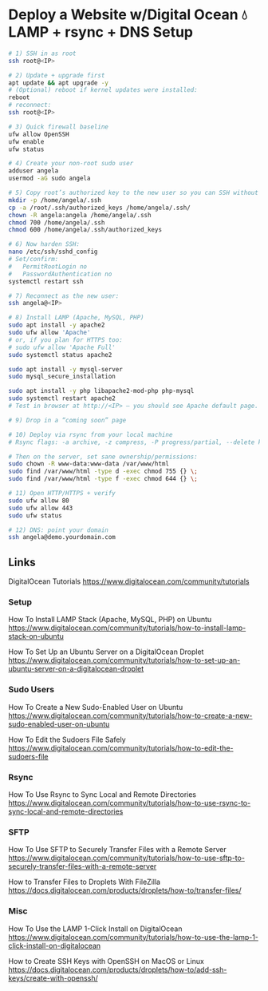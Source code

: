 # Deploy a Website w/Digital Ocean 💧 LAMP + rsync + DNS Setup

```bash
# 1) SSH in as root
ssh root@<IP>

# 2) Update + upgrade first
apt update && apt upgrade -y
# (Optional) reboot if kernel updates were installed:
reboot
# reconnect:
ssh root@<IP>

# 3) Quick firewall baseline
ufw allow OpenSSH
ufw enable
ufw status

# 4) Create your non-root sudo user
adduser angela
usermod -aG sudo angela

# 5) Copy root’s authorized key to the new user so you can SSH without passwords:
mkdir -p /home/angela/.ssh
cp -a /root/.ssh/authorized_keys /home/angela/.ssh/
chown -R angela:angela /home/angela/.ssh
chmod 700 /home/angela/.ssh
chmod 600 /home/angela/.ssh/authorized_keys

# 6) Now harden SSH:
nano /etc/ssh/sshd_config
# Set/confirm:
#   PermitRootLogin no
#   PasswordAuthentication no
systemctl restart ssh

# 7) Reconnect as the new user:
ssh angela@<IP>

# 8) Install LAMP (Apache, MySQL, PHP)
sudo apt install -y apache2
sudo ufw allow 'Apache'
# or, if you plan for HTTPS too:
# sudo ufw allow 'Apache Full'
sudo systemctl status apache2

sudo apt install -y mysql-server
sudo mysql_secure_installation

sudo apt install -y php libapache2-mod-php php-mysql
sudo systemctl restart apache2
# Test in browser at http://<IP> — you should see Apache default page.

# 9) Drop in a “coming soon” page

# 10) Deploy via rsync from your local machine
# Rsync flags: -a archive, -z compress, -P progress/partial, --delete keeps remote in sync.

# Then on the server, set sane ownership/permissions:
sudo chown -R www-data:www-data /var/www/html
sudo find /var/www/html -type d -exec chmod 755 {} \;
sudo find /var/www/html -type f -exec chmod 644 {} \;

# 11) Open HTTP/HTTPS + verify
sudo ufw allow 80
sudo ufw allow 443
sudo ufw status

# 12) DNS: point your domain
ssh angela@demo.yourdomain.com
```

## Links

DigitalOcean Tutorials
https://www.digitalocean.com/community/tutorials

### Setup

How To Install LAMP Stack (Apache, MySQL, PHP) on Ubuntu
https://www.digitalocean.com/community/tutorials/how-to-install-lamp-stack-on-ubuntu

How To Set Up an Ubuntu Server on a DigitalOcean Droplet
https://www.digitalocean.com/community/tutorials/how-to-set-up-an-ubuntu-server-on-a-digitalocean-droplet

### Sudo Users

How To Create a New Sudo-Enabled User on Ubuntu
https://www.digitalocean.com/community/tutorials/how-to-create-a-new-sudo-enabled-user-on-ubuntu

How To Edit the Sudoers File Safely
https://www.digitalocean.com/community/tutorials/how-to-edit-the-sudoers-file

### Rsync

How To Use Rsync to Sync Local and Remote Directories
https://www.digitalocean.com/community/tutorials/how-to-use-rsync-to-sync-local-and-remote-directories

### SFTP

How To Use SFTP to Securely Transfer Files with a Remote Server
https://www.digitalocean.com/community/tutorials/how-to-use-sftp-to-securely-transfer-files-with-a-remote-server

How to Transfer Files to Droplets With FileZilla
https://docs.digitalocean.com/products/droplets/how-to/transfer-files/

### Misc

How To Use the LAMP 1-Click Install on DigitalOcean
https://www.digitalocean.com/community/tutorials/how-to-use-the-lamp-1-click-install-on-digitalocean

How to Create SSH Keys with OpenSSH on MacOS or Linux
https://docs.digitalocean.com/products/droplets/how-to/add-ssh-keys/create-with-openssh/
